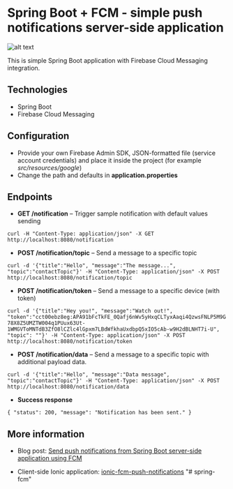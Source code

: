 # Spring Boot + FCM - simple push notifications server-side application
![alt text](https://blog.mestwin.net/wp-content/uploads/2019/06/fcm-spring-boot-result-1-216x300.png "Push notifications - result")


This is simple Spring Boot application with Firebase Cloud Messaging integration.

## Technologies

+ Spring Boot
+ Firebase Cloud Messaging

## Configuration

+ Provide your own Firebase Admin SDK, JSON-formatted file (service account credentials) and place it inside the project (for example _src/resources/google_)
+ Change the path and defaults in **application.properties**

## Endpoints


+ **GET /notification** – Trigger sample notification with default values sending


`curl -H "Content-Type: application/json" -X GET http://localhost:8080/notification`


+ **POST /notification/topic** – Send a message to a specific topic


`curl -d '{"title":"Hello", "message":"The message...", "topic":"contactTopic"}' -H "Content-Type: application/json" -X POST http://localhost:8080/notification/topic`

+ **POST /notification/token** – Send a message to a specific device (with token)

`curl -d '{"title":"Hey you!", "message":"Watch out!", "token":"cct00ebz8eg:APA91bFcTkFE_0Qafj6nWv5yHxqCLTyxAaqi4QzwsFNLP5M9G78X8Z5UMZTW004q1PUux63Ut-1WMGVToMNTdB3ZfO8lCZlc4lGpxm7LBdWfkhaUxdbpQ5xIO5cAb-w9H2dBLNHT7i-U", "topic": ""}' -H "Content-Type: application/json" -X POST http://localhost:8080/notification/token`

+ **POST /notification/data** – Send a message to a specific topic with additional payload data.

`curl -d '{"title":"Hello", "message":"Data message", "topic":"contactTopic"}' -H "Content-Type: application/json" -X POST http://localhost:8080/notification/data`

+ **Success response**

`{
    "status": 200,
    "message": "Notification has been sent."
}`

## More information

+ Blog post: [Send push notifications from Spring Boot server-side application using FCM](https://blog.mestwin.net/send-push-notifications-from-spring-boot-server-side-application-using-fcm/)

+ Client-side Ionic application: [ionic-fcm-push-notifications](https://github.com/imaginalis/ionic-fcm-push-notifications)
"# spring-fcm" 
